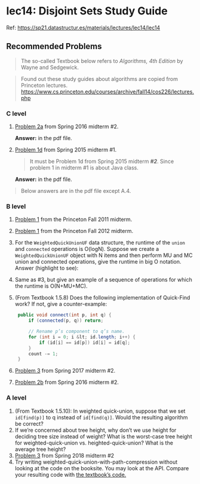 # lec14: Disjoint Sets Study Guide

Ref: https://sp21.datastructur.es/materials/lectures/lec14/lec14

## Recommended Problems

> The so-called Textbook below refers to *Algorithms, 4th Edition* by Wayne and Sedgewick.

> Found out these study guides about algorithms are copied from Princeton lectures. https://www.cs.princeton.edu/courses/archive/fall14/cos226/lectures.php

### C level

1. [Problem 2a](https://tbp.berkeley.edu/exams/5286/download/) from Spring 2016 midterm #2.

   **Answer:** in the pdf file.

2. [Problem 1d](https://tbp.berkeley.edu/exams/5239/download/) from Spring 2015 midterm #1.

   > It must be Problem 1d from Spring 2015 midterm ***#2***. Since problem 1 in midterm #1 is about Java class.

   **Answer:** in the pdf file.

> Below answers are in the pdf file except A.4.
### B level

1. [Problem 1](http://www.cs.princeton.edu/courses/archive/spring15/cos226/exams/mid-f11.pdf) from the Princeton Fall 2011 midterm.

2. [Problem 1](http://www.cs.princeton.edu/courses/archive/spring15/cos226/exams/mid-f12.pdf) from the Princeton Fall 2012 midterm.

3. For the `WeightedQuickUnionUF` data structure, the runtime of the `union` and `connected` operations is O(logN). Suppose we create a `WeightedQuickUnionUF` object with N items and then perform MU and MC union and connected operations, give the runtime in big O notation. Answer (highlight to see): 

4. Same as #3, but give an example of a sequence of operations for which the runtime is O(N+MU+MC).

5. (From Textbook 1.5.8) Does the following implementation of Quick-Find work? If not, give a counter-example:

   ```java
    public void connect(int p, int q) {
        if (connected(p, q)) return;
   
        // Rename p’s component to q’s name.
        for (int i = 0; i &lt; id.length; i++) {
            if (id[i] == id[p]) id[i] = id[q];
        }
        count -= 1;
    }
   ```

6. [Problem 3](https://tbp.berkeley.edu/exams/5773/download/) from Spring 2017 midterm #2.

7. [Problem 2b](https://tbp.berkeley.edu/exams/5286/download/) from Spring 2016 midterm #2.

### A level

1. (From Textbook 1.5.10): In weighted quick-union, suppose that we set `id[find(p)]` to q instead of `id[find(q)]`. Would the resulting algorithm be correct?
2. If we’re concerned about tree height, why don’t we use height for deciding tree size instead of weight? What is the worst-case tree height for weighted-quick-union vs. heighted-quick-union? What is the average tree height?
3. [Problem 3](https://tbp.berkeley.edu/exams/6137/download/) from Spring 2018 midterm #2
4. Try writing weighted-quick-union-with-path-compression without looking at the code on the booksite. You may look at the API. Compare your resulting code with [the textbook’s code.](http://algs4.cs.princeton.edu/15uf/WeightedQuickUnionPathCompressionUF.java.html)